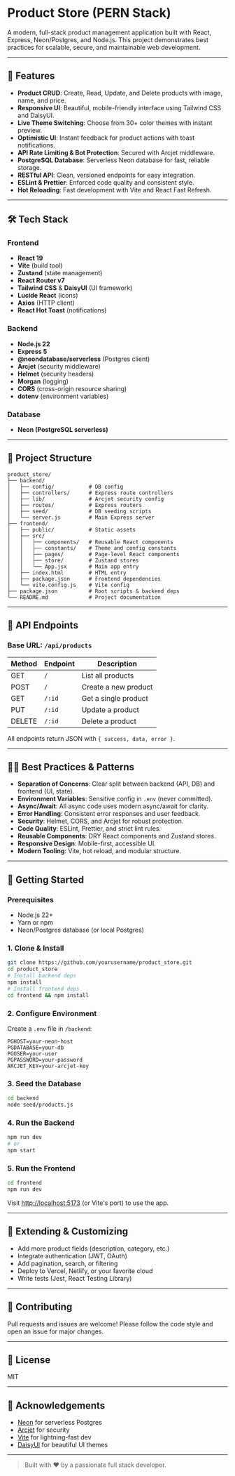 # Product Store (PERN Stack)

A modern, full-stack product management application built with React, Express, Neon/Postgres, and Node.js. This project demonstrates best practices for scalable, secure, and maintainable web development.

---

## 🚀 Features

- **Product CRUD**: Create, Read, Update, and Delete products with image, name, and price.
- **Responsive UI**: Beautiful, mobile-friendly interface using Tailwind CSS and DaisyUI.
- **Live Theme Switching**: Choose from 30+ color themes with instant preview.
- **Optimistic UI**: Instant feedback for product actions with toast notifications.
- **API Rate Limiting & Bot Protection**: Secured with Arcjet middleware.
- **PostgreSQL Database**: Serverless Neon database for fast, reliable storage.
- **RESTful API**: Clean, versioned endpoints for easy integration.
- **ESLint & Prettier**: Enforced code quality and consistent style.
- **Hot Reloading**: Fast development with Vite and React Fast Refresh.

---

## 🛠️ Tech Stack

### Frontend
- **React 19**
- **Vite** (build tool)
- **Zustand** (state management)
- **React Router v7**
- **Tailwind CSS** & **DaisyUI** (UI framework)
- **Lucide React** (icons)
- **Axios** (HTTP client)
- **React Hot Toast** (notifications)

### Backend
- **Node.js 22**
- **Express 5**
- **@neondatabase/serverless** (Postgres client)
- **Arcjet** (security middleware)
- **Helmet** (security headers)
- **Morgan** (logging)
- **CORS** (cross-origin resource sharing)
- **dotenv** (environment variables)

### Database
- **Neon (PostgreSQL serverless)**

---

## 📁 Project Structure

```
product_store/
├── backend/
│   ├── config/           # DB config
│   ├── controllers/      # Express route controllers
│   ├── lib/              # Arcjet security config
│   ├── routes/           # Express routers
│   ├── seed/             # DB seeding scripts
│   └── server.js         # Main Express server
├── frontend/
│   ├── public/           # Static assets
│   ├── src/
│   │   ├── components/   # Reusable React components
│   │   ├── constants/    # Theme and config constants
│   │   ├── pages/        # Page-level React components
│   │   ├── store/        # Zustand stores
│   │   └── App.jsx       # Main app entry
│   ├── index.html        # HTML entry
│   ├── package.json      # Frontend dependencies
│   └── vite.config.js    # Vite config
├── package.json          # Root scripts & backend deps
└── README.md             # Project documentation
```

---

## 📝 API Endpoints

### Base URL: `/api/products`

| Method | Endpoint         | Description                |
|--------|------------------|----------------------------|
| GET    | `/`              | List all products          |
| POST   | `/`              | Create a new product       |
| GET    | `/:id`           | Get a single product       |
| PUT    | `/:id`           | Update a product           |
| DELETE | `/:id`           | Delete a product           |

All endpoints return JSON with `{ success, data, error }`.

---

## 🧑‍💻 Best Practices & Patterns

- **Separation of Concerns**: Clear split between backend (API, DB) and frontend (UI, state).
- **Environment Variables**: Sensitive config in `.env` (never committed).
- **Async/Await**: All async code uses modern async/await for clarity.
- **Error Handling**: Consistent error responses and user feedback.
- **Security**: Helmet, CORS, and Arcjet for robust protection.
- **Code Quality**: ESLint, Prettier, and strict lint rules.
- **Reusable Components**: DRY React components and Zustand stores.
- **Responsive Design**: Mobile-first, accessible UI.
- **Modern Tooling**: Vite, hot reload, and modular structure.

---

## 🏁 Getting Started

### Prerequisites
- Node.js 22+
- Yarn or npm
- Neon/Postgres database (or local Postgres)

### 1. Clone & Install
```bash
git clone https://github.com/yourusername/product_store.git
cd product_store
# Install backend deps
npm install
# Install frontend deps
cd frontend && npm install
```

### 2. Configure Environment
Create a `.env` file in `/backend`:
```
PGHOST=your-neon-host
PGDATABASE=your-db
PGUSER=your-user
PGPASSWORD=your-password
ARCJET_KEY=your-arcjet-key
```

### 3. Seed the Database
```bash
cd backend
node seed/products.js
```

### 4. Run the Backend
```bash
npm run dev
# or
npm start
```

### 5. Run the Frontend
```bash
cd frontend
npm run dev
```

Visit [http://localhost:5173](http://localhost:5173) (or Vite's port) to use the app.

---

## 🧩 Extending & Customizing
- Add more product fields (description, category, etc.)
- Integrate authentication (JWT, OAuth)
- Add pagination, search, or filtering
- Deploy to Vercel, Netlify, or your favorite cloud
- Write tests (Jest, React Testing Library)

---

## 🤝 Contributing
Pull requests and issues are welcome! Please follow the code style and open an issue for major changes.

---

## 📄 License
MIT

---

## 🙏 Acknowledgements
- [Neon](https://neon.tech/) for serverless Postgres
- [Arcjet](https://arcjet.com/) for security
- [Vite](https://vitejs.dev/) for lightning-fast dev
- [DaisyUI](https://daisyui.com/) for beautiful UI themes

---

> Built with ❤️ by a passionate full stack developer.
